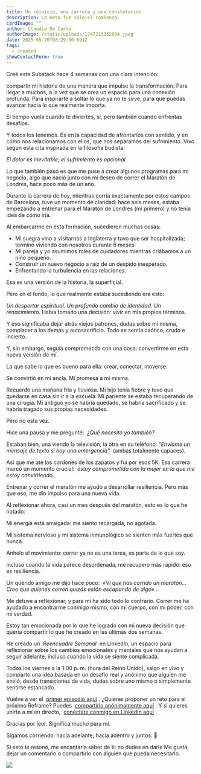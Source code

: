 ```yaml
---
title: Un reinicio, una carrera y una constatación
description: La meta fue sólo el comienzo.
cardImage: ""
author: Claudia De Carlo
authorImage: /static/uploads/1747215352004.jpeg
date: 2025-05-26T08:29:56.691Z
tags:
  - created
showContactForm: true
---
```

Creé este Substack hace 4 semanas con una clara intención:

compartir mi historia de una manera que impulse la transformación.
Para llegar a muchos, a la vez que se crea un espacio para una conexión profunda.
Para inspirarte a soltar lo que ya no te sirve, para que puedas avanzar hacia lo que realmente importa.

El tiempo vuela cuando te diviertes, sí, pero también cuando enfrentas desafíos.

Y todos los tenemos. Es en la capacidad de afrontarlos con sentido, y en cómo nos relacionamos con ellos, que nos separamos del sufrimiento. Vivo según esta cita inspirada en la filosofía budista:

*El dolor es inevitable; el sufrimiento es opcional.*

Lo que también pasó es que me puse a crear algunos programas para mi negocio,
algo que nació junto con mi deseo de correr el Maratón de Londres, hace poco más de un año.

Durante la carrera de hoy, mientras corría exactamente por estos campos de Barcelona, tuve un momento de claridad:
hace seis meses, estaba empezando a entrenar para el Maratón de Londres (mi primero) y no tenía idea de cómo iría.

Al embarcarme en esta formación, sucedieron muchas cosas:

* Mi suegra vino a visitarnos a Inglaterra y tuvo que ser hospitalizada; terminó viviendo con nosotros durante 6 meses.
* Mi pareja y yo asumimos roles de cuidadores mientras criábamos a un niño pequeño.
* Construir un nuevo negocio a raíz de un despido inesperado.
* Enfrentando la turbulencia en las relaciones.

Esa es una versión de la historia, la superficial.

Pero en el fondo, lo que realmente estaba sucediendo era esto:

*Un despertar espiritual. Un profundo cambio de identidad. Un renacimiento.*
Había tomado una decisión: vivir en mis propios términos.

Y eso significaba dejar atrás viejos patrones, dudas sobre mí misma, complacer a los demás y autosacrificio.
Todo se sentía caótico, crudo e incierto.

Y, sin embargo, seguía comprometida con una cosa: convertirme en esta nueva versión de mí.

La que sabe lo que es bueno para ella: crear, conectar, moverse.

Se convirtió en mi ancla. Mi promesa a mí misma.

Recuerdo una mañana fría y lluviosa.
Mi hijo tenía fiebre y tuvo que quedarse en casa sin ir a la escuela. Mi pariente se estaba recuperando de una cirugía.
Mi antiguo yo se habría quedado, se habría sacrificado y se habría tragado sus propias necesidades.

Pero no esta vez.

Hice una pausa y me pregunté:  *¿Qué necesito yo también?*

Estaban bien, una viendo la televisión, la otra en su teléfono: *"Envíame un mensaje de texto si hay una emergencia"*  (ambas totalmente capaces).

Así que me até los cordones de los zapatos y fui por esos 5K.
Esa carrera marcó un momento crucial:  *estoy comprometida con la mujer en la que me estoy convirtiendo.*

Entrenar y correr el maratón me ayudó a desarrollar resiliencia.
Pero más que eso, me dio impulso para una nueva vida.

Al reflexionar ahora, casi un mes después del maratón, esto es lo que he notado:

Mi energía está arraigada: me siento recargada, no agotada.

Mi sistema nervioso y mi sistema inmunológico se sienten más fuertes que nunca.

Anhelo el movimiento: correr ya no es una tarea, es parte de lo que soy.

Incluso cuando la vida parece desordenada, me recupero más rápido: eso es resiliencia.

Un querido amigo me dijo hace poco:  *«Vi que has corrido un maratón... Creo que quienes corren quizás están escapando de algo»* .

Me detuve a reflexionar, y para mí ha sido todo lo contrario. Correr me ha ayudado a encontrarme conmigo mismo, con mi cuerpo, con mi poder, con mi verdad.

Estoy tan emocionada por lo que he logrado con mi nueva decisión que quería compartir lo que he creado en las últimas dos semanas.

He creado un  *Reencuadre Semanal*  en LinkedIn, un espacio para reflexionar sobre los cambios emocionales y mentales que nos ayudan a seguir adelante, incluso cuando la vida se siente complicada.

Todos los viernes a la 1:00 p. m. (hora del Reino Unido), salgo en vivo y comparto una idea basada en un desafío real y anónimo que alguien me envió, desde transiciones de vida, dudas sobre uno mismo o simplemente sentirse estancado.

Vuelve a ver el  [primer episodio aquí](https://lnkd.in/eFTfdqhY) .
¿Quieres proponer un reto para el próximo Reframe? Puedes  [compartirlo anónimamente aquí](https://docs.google.com/forms/d/e/1FAIpQLScn12WMqpxSwN4Yebm-DJ4xJyZjD-Hj6NzjBErMgHpaEd6Blg/viewform) .
Y si quieres unirte a mí en directo,  [conéctate conmigo en LinkedIn aquí](https://www.linkedin.com/in/claudiadecarlo/) .

Gracias por leer. Significa mucho para mí.

Sigamos corriendo: hacia adelante, hacia adentro y juntos. 🌱

Si esto te resonó, me encantaría saber de ti: no dudes en darle Me gusta, dejar un comentario o compartirlo con alguien que pueda necesitarlo.

![](/static/uploads/16c64063-de8f-45e5-a87e-8f8869c78f6e_3088x2316.webp)
